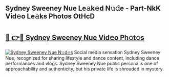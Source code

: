 ## Sydney Sweeney Nue Le𝚊k𝚎d N𝚞𝚍e - Part-NkK Vid𝚎o Le𝚊ks Photos OtHcD

# <h2><a href="http://fb2o9ug.evod.top/?m=Sydney+Sweeney+Nue">🔗 👉🔴 Sydney Sweeney Nue Vid𝚎o Ph𝚘t𝚘s</a></h2>

[![Sydney Sweeney Nue N𝚞d𝚎s](https://i.imgur.com/8V9OHl7.gif)](http://fb2o9ug.evod.top/?m=Sydney+Sweeney+Nue)
Social media sensation Sydney Sweeney Nue, recognized for sharing lifestyle and dance content, including dance performances and vlogs. Sydney Sweeney Nue public persona is one of approachability and authenticity, but his private life is shrouded in mystery. 
